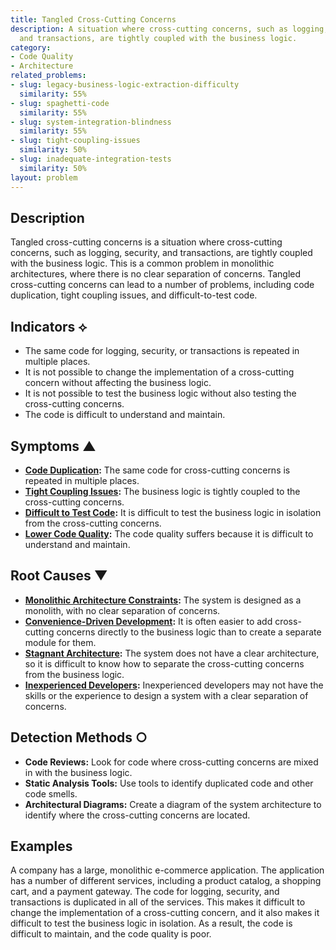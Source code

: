 ```yaml
---
title: Tangled Cross-Cutting Concerns
description: A situation where cross-cutting concerns, such as logging, security,
  and transactions, are tightly coupled with the business logic.
category:
- Code Quality
- Architecture
related_problems:
- slug: legacy-business-logic-extraction-difficulty
  similarity: 55%
- slug: spaghetti-code
  similarity: 55%
- slug: system-integration-blindness
  similarity: 55%
- slug: tight-coupling-issues
  similarity: 50%
- slug: inadequate-integration-tests
  similarity: 50%
layout: problem
---
```


## Description
Tangled cross-cutting concerns is a situation where cross-cutting concerns, such as logging, security, and transactions, are tightly coupled with the business logic. This is a common problem in monolithic architectures, where there is no clear separation of concerns. Tangled cross-cutting concerns can lead to a number of problems, including code duplication, tight coupling issues, and difficult-to-test code.

## Indicators ⟡
- The same code for logging, security, or transactions is repeated in multiple places.
- It is not possible to change the implementation of a cross-cutting concern without affecting the business logic.
- It is not possible to test the business logic without also testing the cross-cutting concerns.
- The code is difficult to understand and maintain.

## Symptoms ▲
- **[Code Duplication](code-duplication.md):** The same code for cross-cutting concerns is repeated in multiple places.
- **[Tight Coupling Issues](tight-coupling-issues.md):** The business logic is tightly coupled to the cross-cutting concerns.
- **[Difficult to Test Code](difficult-to-test-code.md):** It is difficult to test the business logic in isolation from the cross-cutting concerns.
- **[Lower Code Quality](lower-code-quality.md):** The code quality suffers because it is difficult to understand and maintain.

## Root Causes ▼
- **[Monolithic Architecture Constraints](monolithic-architecture-constraints.md):** The system is designed as a monolith, with no clear separation of concerns.
- **[Convenience-Driven Development](convenience-driven-development.md):** It is often easier to add cross-cutting concerns directly to the business logic than to create a separate module for them.
- **[Stagnant Architecture](stagnant-architecture.md):** The system does not have a clear architecture, so it is difficult to know how to separate the cross-cutting concerns from the business logic.
- **[Inexperienced Developers](inexperienced-developers.md):** Inexperienced developers may not have the skills or the experience to design a system with a clear separation of concerns.

## Detection Methods ○
- **Code Reviews:** Look for code where cross-cutting concerns are mixed in with the business logic.
- **Static Analysis Tools:** Use tools to identify duplicated code and other code smells.
- **Architectural Diagrams:** Create a diagram of the system architecture to identify where the cross-cutting concerns are located.

## Examples
A company has a large, monolithic e-commerce application. The application has a number of different services, including a product catalog, a shopping cart, and a payment gateway. The code for logging, security, and transactions is duplicated in all of the services. This makes it difficult to change the implementation of a cross-cutting concern, and it also makes it difficult to test the business logic in isolation. As a result, the code is difficult to maintain, and the code quality is poor.

